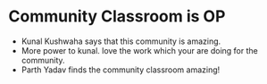 # Community Classroom is OP

- Kunal Kushwaha says that this community is amazing.
- More power to kunal. love the work which your are doing for the community.
- Parth Yadav finds the community classroom amazing!
